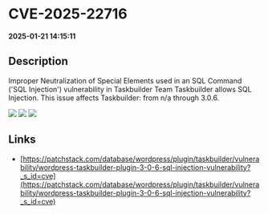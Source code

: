 # CVE-2025-22716

**2025-01-21 14:15:11**

## Description
Improper Neutralization of Special Elements used in an SQL Command ('SQL Injection') vulnerability in Taskbuilder Team Taskbuilder allows SQL Injection. This issue affects Taskbuilder: from n/a through 3.0.6.

![](https://img.shields.io/static/v1?label=Score&message=8.5&color=red)
![](https://img.shields.io/static/v1?label=Severity&message=HIGH&color=red)
![](https://img.shields.io/static/v1?label=CWE&message=SQL&color=green)

## Links
- [https://patchstack.com/database/wordpress/plugin/taskbuilder/vulnerability/wordpress-taskbuilder-plugin-3-0-6-sql-injection-vulnerability?_s_id=cve](https://patchstack.com/database/wordpress/plugin/taskbuilder/vulnerability/wordpress-taskbuilder-plugin-3-0-6-sql-injection-vulnerability?_s_id=cve)
